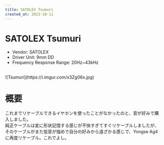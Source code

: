 ```yaml
---
title: SATOLEX Tsumuri
created_at: 2023-10-11
---
```


# SATOLEX Tsumuri
- Vendor: SATOLEX
- Driver Unit: 9mm DD
- Frequency Response Range: 20Hz~43kHz
<br>
![Tsumuri](https://i.imgur.com/x3Zg06x.jpg)

# 概要
これまでリケーブルできるイヤホンを使ったことがなかったのと、音が好みで購入しました。<br>純正ケーブルは変に形状記憶する感じが不快すぎてすぐリケーブルしましたが、そのケーブルがまた低音が強めで自分の好みから遠ざかる感じで、Yongse Ag4に再度リケーブル。これでよし。